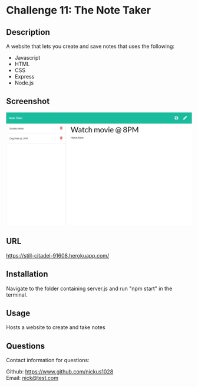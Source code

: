 # Challenge 11: The Note Taker

## Description
A website that lets you create and save notes that uses the following:

* Javascript
* HTML
* CSS
* Express
* Node.js

## Screenshot
<img src="./images/the-note-taker-screenshot.jpg" alt="Screenshot of the note taker"></img>

## URL
https://still-citadel-91608.herokuapp.com/
                      
## Installation
Navigate to the folder containing server.js and run "npm start" in the terminal.

## Usage
Hosts a website to create and take notes

## Questions
Contact information for questions:  

Github: https://www.github.com/nickus1028  
Email: nick@test.com


